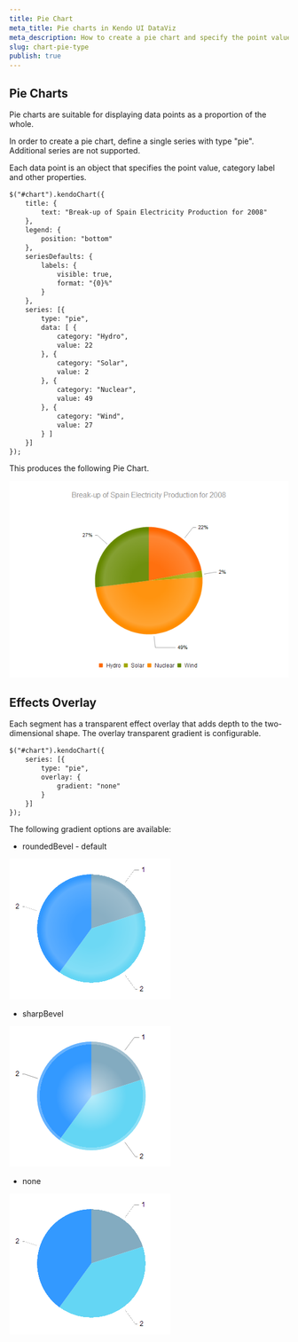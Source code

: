 ```yaml
---
title: Pie Chart
meta_title: Pie charts in Kendo UI DataViz
meta_description: How to create a pie chart and specify the point value, category label and other properties of the chart.
slug: chart-pie-type
publish: true
---
```


## Pie Charts

Pie charts are suitable for displaying data points as a proportion of the whole.

In order to create a pie chart, define a single series with type "pie". Additional series are not supported.

Each data point is an object that specifies the point value, category label and other properties.

    $("#chart").kendoChart({
        title: {
            text: "Break-up of Spain Electricity Production for 2008"
        },
        legend: {
            position: "bottom"
        },
        seriesDefaults: {
            labels: {
                visible: true,
                format: "{0}%"
            }
        },
        series: [{
            type: "pie",
            data: [ {
                category: "Hydro",
                value: 22
            }, {
                category: "Solar",
                value: 2
            }, {
                category: "Nuclear",
                value: 49
            }, {
                category: "Wind",
                value: 27
            } ]
        }]
    });


This produces the following Pie Chart.

![Pie Chart](/getting-started/dataviz/chart/chart-types/chart-pie.png)

## Effects Overlay

Each segment has a transparent effect overlay that adds depth to the two-dimensional shape. The overlay transparent gradient is configurable.

    $("#chart").kendoChart({
        series: [{
            type: "pie",
            overlay: {
                gradient: "none"
            }
        }]
    });


The following gradient options are available:

*   roundedBevel - default

![Pie Chart with roundedBevel overlay](/getting-started/dataviz/chart/chart-types/chart-pie-overlay-roundbevel.png)

*   sharpBevel

![Pie Chart with sharpBevel overlay](/getting-started/dataviz/chart/chart-types/chart-pie-overlay-sharpbevel.png)

*   none

![Pie Chart with no overlay](/getting-started/dataviz/chart/chart-types/chart-pie-overlay-none.png)

